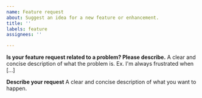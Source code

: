 ```yaml
---
name: Feature request
about: Suggest an idea for a new feature or enhancement.
title: ''
labels: feature
assignees: ''

---
```


**Is your feature request related to a problem? Please describe.**
A clear and concise description of what the problem is. Ex. I'm always frustrated when [...]

**Describe your request**
A clear and concise description of what you want to happen.
